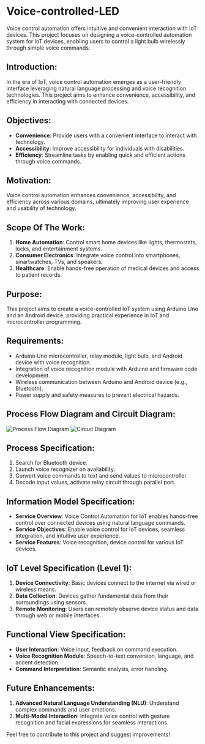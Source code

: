# Voice-controlled-LED

Voice control automation offers intuitive and convenient interaction with IoT devices. This project focuses on designing a voice-controlled automation system for IoT devices, enabling users to control a light bulb wirelessly through simple voice commands.

## Introduction:
In the era of IoT, voice control automation emerges as a user-friendly interface leveraging natural language processing and voice recognition technologies. This project aims to enhance convenience, accessibility, and efficiency in interacting with connected devices.

## Objectives:
- **Convenience**: Provide users with a convenient interface to interact with technology.
- **Accessibility**: Improve accessibility for individuals with disabilities.
- **Efficiency**: Streamline tasks by enabling quick and efficient actions through voice commands.

## Motivation:
Voice control automation enhances convenience, accessibility, and efficiency across various domains, ultimately improving user experience and usability of technology.

## Scope Of The Work:
1. **Home Automation**: Control smart home devices like lights, thermostats, locks, and entertainment systems.
2. **Consumer Electronics**: Integrate voice control into smartphones, smartwatches, TVs, and speakers.
3. **Healthcare**: Enable hands-free operation of medical devices and access to patient records.

## Purpose:
This project aims to create a voice-controlled IoT system using Arduino Uno and an Android device, providing practical experience in IoT and microcontroller programming.

## Requirements:
- Arduino Uno microcontroller, relay module, light bulb, and Android device with voice recognition.
- Integration of voice recognition module with Arduino and firmware code development.
- Wireless communication between Arduino and Android device (e.g., Bluetooth).
- Power supply and safety measures to prevent electrical hazards.

## Process Flow Diagram and Circuit Diagram:
![Process Flow Diagram](https://github.com/itsrohitpathak/Voice-controlled-LED/assets/147083120/7cd85f8f-3297-4945-843f-eeb626f39c46)
![Circuit Diagram](https://github.com/itsrohitpathak/Voice-controlled-LED/assets/147083120/cb526eb0-e275-42e7-9976-a8cc743fdd65)

## Process Specification:
1. Search for Bluetooth device.
2. Launch voice recognizer on availability.
3. Convert voice commands to text and send values to microcontroller.
4. Decode input values, activate relay circuit through parallel port.

## Information Model Specification:
- **Service Overview**: Voice Control Automation for IoT enables hands-free control over connected devices using natural language commands.
- **Service Objectives**: Enable voice control for IoT devices, seamless integration, and intuitive user experience.
- **Service Features**: Voice recognition, device control for various IoT devices.

## IoT Level Specification (Level 1):
1. **Device Connectivity**: Basic devices connect to the internet via wired or wireless means.
2. **Data Collection**: Devices gather fundamental data from their surroundings using sensors.
3. **Remote Monitoring**: Users can remotely observe device status and data through web or mobile interfaces.

## Functional View Specification:
- **User Interaction**: Voice input, feedback on command execution.
- **Voice Recognition Module**: Speech-to-text conversion, language, and accent detection.
- **Command Interpretation**: Semantic analysis, error handling.

## Future Enhancements:
1. **Advanced Natural Language Understanding (NLU)**: Understand complex commands and user emotions.
2. **Multi-Modal Interaction**: Integrate voice control with gesture recognition and facial expressions for seamless interactions.

Feel free to contribute to this project and suggest improvements!
